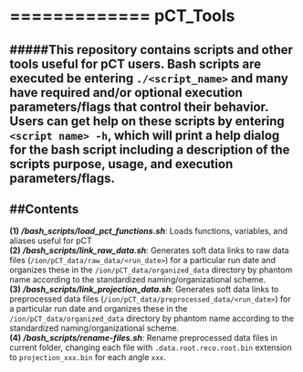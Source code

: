 =============
pCT_Tools
=============
#####This repository contains scripts and other tools useful for pCT users.  Bash scripts are executed be entering `./<script_name>` and many have required and/or optional execution parameters/flags that control their behavior.  Users can get help on these scripts by entering `<script name> -h`, which will print a help dialog for the bash script including a description of the scripts purpose, usage, and execution parameters/flags.  
------------
##Contents
------------
**(1)** **_/bash_scripts/load_pct_functions.sh_**:              Loads functions, variables, and aliases useful for pCT    
**(2)** **_/bash_scripts/link_raw_data.sh_**:                    Generates soft data links to raw data files (`/ion/pCT_data/raw_data/<run_date>`) for a particular run date and organizes these in the `/ion/pCT_data/organized_data` directory by phantom name according to the standardized naming/organizational scheme.    
**(3)** **_/bash_scripts/link_projection_data.sh_**:             Generates soft data links to preprocessed data files (`/ion/pCT_data/preprocessed_data/<run_date>`) for a particular run date and organizes these in the `/ion/pCT_data/organized_data` directory by phantom name according to the standardized naming/organizational scheme.    
**(4)** **_/bash_scripts/rename-files.sh_**:                     Rename preprocessed data files in current folder, changing each file with `.data.root.reco.root.bin` extension to `projection_xxx.bin` for each angle `xxx`. 
